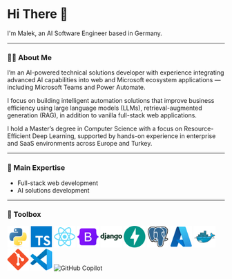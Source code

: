 # Hi There 👋

I'm Malek, an AI Software Engineer based in Germany.  

---

### 👨‍💻 About Me
I’m an AI-powered technical solutions developer with experience integrating advanced AI capabilities into web and Microsoft ecosystem applications — including Microsoft Teams and Power Automate.

I focus on building intelligent automation solutions that improve business efficiency using large language models (LLMs), retrieval-augmented generation (RAG), in addition to vanilla full-stack web applications. 

I hold a Master’s degree in Computer Science with a focus on Resource-Efficient Deep Learning, supported by hands-on experience in enterprise and SaaS environments across Europe and Turkey.

---

### 🚀 Main Expertise
- Full-stack web development  
- AI solutions development  

---

### 🧰 Toolbox
<p>
  <img src="https://github.com/devicons/devicon/blob/master/icons/python/python-original.svg" alt="Python" width="50" height="50"/>
  <img src="https://github.com/devicons/devicon/blob/master/icons/typescript/typescript-original.svg" alt="TypeScript" width="50" height="50"/>
  <img src="https://github.com/devicons/devicon/blob/master/icons/react/react-original.svg" alt="React" width="50" height="50"/>
  <img src="https://github.com/devicons/devicon/blob/master/icons/bootstrap/bootstrap-original.svg" alt="Bootstrap" width="50" height="50"/>
  <img src="https://github.com/devicons/devicon/blob/master/icons/django/django-plain-wordmark.svg" alt="Django" width="50" height="50"/>
  <img src="https://github.com/devicons/devicon/blob/master/icons/fastapi/fastapi-original.svg" alt="FastAPI" width="50" height="50"/>
  <img src="https://github.com/devicons/devicon/blob/master/icons/postgresql/postgresql-original.svg" alt="PostgreSQL" width="50" height="50"/>
  <img src="https://github.com/devicons/devicon/blob/master/icons/azure/azure-original.svg" alt="Azure" width="50" height="50"/>
  <img src="https://github.com/devicons/devicon/blob/master/icons/docker/docker-original.svg" alt="Docker" width="50" height="50"/>
  <img src="https://github.com/devicons/devicon/blob/master/icons/git/git-original.svg" alt="Git" width="50" height="50"/>
  <img src="https://github.com/devicons/devicon/blob/master/icons/vscode/vscode-original.svg" alt="VS Code" width="50" height="50"/>
  <img src="https://camo.githubusercontent.com/4923ee14ee70ca196174d70c4e1ea1ab591023c9750e5c862894ce3b26496bb7/68747470733a2f2f6769746875622e6769746875626173736574732e636f6d2f696d616765732f6d6f64756c65732f736974652f636f70696c6f742f636f70696c6f742e77656270" alt="GitHub Copilot" width="50" height="50"/>
</p>
